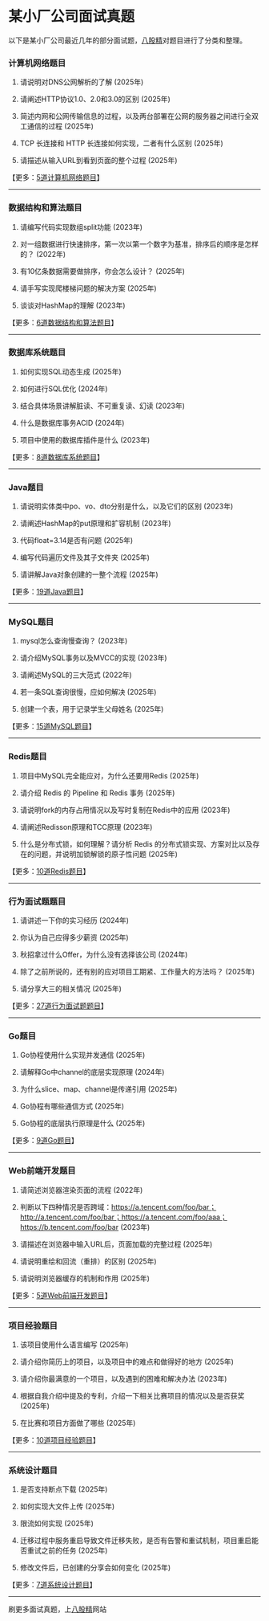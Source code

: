 # 某小厂公司面试真题

以下是某小厂公司最近几年的部分面试题，[八股精](https://www.bagujing.com)对题目进行了分类和整理。

### 计算机网络题目

1. 请说明对DNS公网解析的了解 (2025年) 

2. 请阐述HTTP协议1.0、2.0和3.0的区别 (2025年) 

3. 简述内网和公网传输信息的过程，以及两台部署在公网的服务器之间进行全双工通信的过程 (2025年) 

4. TCP 长连接和 HTTP 长连接如何实现，二者有什么区别 (2025年) 

5. 请描述从输入URL到看到页面的整个过程 (2025年) 

【更多：[5道计算机网络题目](https://www.bagujing.com/companies)】


---

### 数据结构和算法题目

1. 请编写代码实现数组split功能 (2023年) 

2. 对一组数据进行快速排序，第一次以第一个数字为基准，排序后的顺序是怎样的？ (2022年) 

3. 有10亿条数据需要做排序，你会怎么设计？ (2025年) 

4. 请手写实现爬楼梯问题的解决方案 (2025年) 

5. 谈谈对HashMap的理解 (2023年) 

【更多：[6道数据结构和算法题目](https://www.bagujing.com/companies)】


---

### 数据库系统题目

1. 如何实现SQL动态生成 (2025年) 

2. 如何进行SQL优化 (2024年) 

3. 结合具体场景讲解脏读、不可重复读、幻读 (2023年) 

4. 什么是数据库事务ACID (2024年) 

5. 项目中使用的数据库插件是什么 (2023年) 

【更多：[8道数据库系统题目](https://www.bagujing.com/companies)】


---

### Java题目

1. 请说明实体类中po、vo、dto分别是什么，以及它们的区别 (2023年) 

2. 请阐述HashMap的put原理和扩容机制 (2023年) 

3. 代码float=3.14是否有问题 (2025年) 

4. 编写代码遍历文件及其子文件夹 (2025年) 

5. 请讲解Java对象创建的一整个流程 (2025年) 

【更多：[19道Java题目](https://www.bagujing.com/companies)】


---

### MySQL题目

1. mysql怎么查询慢查询？ (2023年) 

2. 请介绍MySQL事务以及MVCC的实现 (2023年) 

3. 请阐述MySQL的三大范式 (2022年) 

4. 若一条SQL查询很慢，应如何解决 (2025年) 

5. 创建一个表，用于记录学生父母姓名 (2025年) 

【更多：[15道MySQL题目](https://www.bagujing.com/companies)】


---

### Redis题目

1. 项目中MySQL完全能应对，为什么还要用Redis (2025年) 

2. 请介绍 Redis 的 Pipeline 和 Redis 事务 (2025年) 

3. 请说明fork的内存占用情况以及写时复制在Redis中的应用 (2023年) 

4. 请阐述Redisson原理和TCC原理 (2023年) 

5. 什么是分布式锁，如何理解？请分析 Redis 的分布式锁实现、方案对比以及存在的问题，并说明加锁解锁的原子性问题 (2025年) 

【更多：[10道Redis题目](https://www.bagujing.com/companies)】


---

### 行为面试题题目

1. 请讲述一下你的实习经历 (2024年) 

2. 你认为自己应得多少薪资 (2025年) 

3. 秋招拿过什么Offer，为什么没有选择该公司 (2024年) 

4. 除了之前所说的，还有别的应对项目工期紧、工作量大的方法吗？ (2025年) 

5. 请分享大三的相关情况 (2025年) 

【更多：[27道行为面试题题目](https://www.bagujing.com/companies)】


---

### Go题目

1. Go协程使用什么实现并发通信 (2025年) 

2. 请解释Go中channel的底层实现原理 (2024年) 

3. 为什么slice、map、channel是传递引用 (2025年) 

4. Go协程有哪些通信方式 (2025年) 

5. Go协程的底层执行原理是什么 (2025年) 

【更多：[9道Go题目](https://www.bagujing.com/companies)】


---

### Web前端开发题目

1. 请简述浏览器渲染页面的流程 (2022年) 

2. 判断以下四种情况是否跨域：https://a.tencent.com/foo/bar；http://a.tencent.com/foo/bar；https://a.tencent.com/foo/aaa；https://b.tencent.com/foo/bar (2023年) 

3. 请描述在浏览器中输入URL后，页面加载的完整过程 (2025年) 

4. 请说明重绘和回流（重排）的区别 (2025年) 

5. 请说明浏览器缓存的机制和作用 (2025年) 

【更多：[5道Web前端开发题目](https://www.bagujing.com/companies)】


---

### 项目经验题目

1. 该项目使用什么语言编写 (2025年) 

2. 请介绍你简历上的项目，以及项目中的难点和做得好的地方 (2025年) 

3. 请介绍你最满意的一个项目，以及遇到的困难和解决办法 (2023年) 

4. 根据自我介绍中提及的专利，介绍一下相关比赛项目的情况以及是否获奖 (2025年) 

5. 在比赛和项目方面做了哪些 (2025年) 

【更多：[10道项目经验题目](https://www.bagujing.com/companies)】


---

### 系统设计题目

1. 是否支持断点下载 (2025年) 

2. 如何实现大文件上传 (2025年) 

3. 限流如何实现 (2025年) 

4. 迁移过程中服务重启导致文件迁移失败，是否有告警和重试机制，项目重启能否重试之前的任务 (2025年) 

5. 修改文件后，已创建的分享会如何变化 (2025年) 

【更多：[7道系统设计题目](https://www.bagujing.com/companies)】


---

刷更多面试真题，上[八股精](https://www.bagujing.com)网站